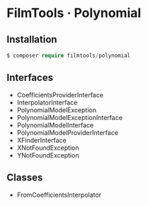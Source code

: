 # FilmTools · Polynomial



## Installation 

```php
$ composer require filmtools/polynomial
```

## Interfaces

- CoefficientsProviderInterface
- InterpolatorInterface
- PolynomialModelException
- PolynomialModelExceptionInterface
- PolynomialModelInterface
- PolynomialModelProviderInterface
- XFinderInterface
- XNotFoundException
- YNotFoundException

## Classes

- FromCoefficientsInterpolator